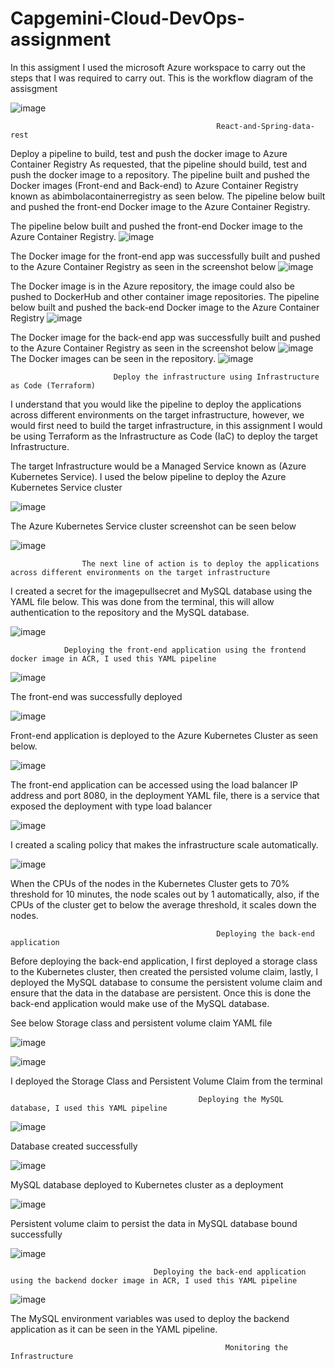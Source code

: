 # Capgemini-Cloud-DevOps-assignment
In this assigment I used the microsoft Azure workspace to carry out the steps that I was required to carry out.
                                      This is the workflow diagram of the assisgment

![image](https://user-images.githubusercontent.com/95041171/176235626-5be80ab5-306f-4e45-b46c-186afe004994.png)

                                                  React-and-Spring-data-rest
Deploy a pipeline to build, test and push the docker image to Azure Container Registry
As requested, that the pipeline should build, test and push the docker image to a repository. The pipeline built and pushed the Docker images (Front-end and Back-end) to Azure Container Registry known as abimbolacontainerregistry as seen below.
The pipeline below built and pushed the front-end Docker image to the Azure Container Registry.


The pipeline below built and pushed the front-end Docker image to the Azure Container Registry.
![image](https://user-images.githubusercontent.com/95041171/176218164-c6f01fbb-b1aa-4e2a-a8e6-22cc5cca407a.png)

The Docker image for the front-end app was successfully built and pushed to the Azure Container Registry as seen in the screenshot below
![image](https://user-images.githubusercontent.com/95041171/176218247-b0470515-6680-4bb2-a3ff-a31c2c3c396b.png)

The Docker image is in the Azure repository, the image could also be pushed to DockerHub and other container image repositories.
The pipeline below built and pushed the back-end Docker image to the Azure Container Registry
![image](https://user-images.githubusercontent.com/95041171/176218488-f0b214fc-7a03-4ae7-afbd-9a84ab4626ed.png)

The Docker image for the back-end app was successfully built and pushed to the Azure Container Registry as seen in the screenshot below
![image](https://user-images.githubusercontent.com/95041171/176218633-5e0ff1f0-4950-40c4-bf02-d7425a621075.png)
The Docker images can be seen in the repository.
![image](https://user-images.githubusercontent.com/95041171/176218763-1f20d00f-548a-4a36-8598-bb8315588477.png)

                           Deploy the infrastructure using Infrastructure as Code (Terraform)
I understand that you would like the pipeline to deploy the applications across different environments on the target infrastructure, however, we would first need to build the target infrastructure, in this assignment I would be using Terraform as the Infrastructure as Code (IaC) to deploy the target Infrastructure.

The target Infrastructure would be a Managed Service known as (Azure Kubernetes Service).
I used the below pipeline to deploy the Azure Kubernetes Service cluster

![image](https://user-images.githubusercontent.com/95041171/176219245-9cb5b43a-cec4-4bfb-9553-8d16fb79e0e6.png)

The Azure Kubernetes Service cluster screenshot can be seen below

![image](https://user-images.githubusercontent.com/95041171/176219350-002e3ca2-ab8a-493a-a62e-1b0719cd5126.png)

                    The next line of action is to deploy the applications across different environments on the target infrastructure
I created a secret for the imagepullsecret and MySQL database using the YAML file below. This was done from the terminal, this will allow authentication to the repository and the MySQL database.   

![image](https://user-images.githubusercontent.com/95041171/176220273-24bdab10-9123-43cc-9937-aba1d094df22.png)

                Deploying the front-end application using the frontend docker image in ACR, I used this YAML pipeline
                
![image](https://user-images.githubusercontent.com/95041171/176221267-2782b343-db06-4bdb-bf8e-aebe0346e017.png)

The front-end was successfully deployed

![image](https://user-images.githubusercontent.com/95041171/176221535-2921fe37-a848-44d3-8a7d-4850b6ec6f6b.png)

Front-end application is deployed to the Azure Kubernetes Cluster as seen below.

![image](https://user-images.githubusercontent.com/95041171/176221631-36684b92-8f4e-4e0a-927d-963de496b52c.png)

The front-end application can be accessed using the load balancer IP address and port 8080, in the deployment YAML file, there is a service that exposed the deployment with type load balancer

![image](https://user-images.githubusercontent.com/95041171/176221931-f4384cba-52bc-4c73-8f05-197a5d5297a9.png)

I created a scaling policy that makes the infrastructure scale automatically.

![image](https://user-images.githubusercontent.com/95041171/176222040-8029ca04-6ed8-4f9b-a89c-97457e6fccea.png)

When the CPUs of the nodes in the Kubernetes Cluster gets to 70% threshold for 10 minutes, the node scales out by 1 automatically, also, if the CPUs of the cluster get to below the average threshold, it scales down the nodes.

                                                  Deploying the back-end application
Before deploying the back-end application, I first deployed a storage class to the Kubernetes cluster, then created the persisted volume claim, lastly, I deployed the MySQL database to consume the persistent volume claim and ensure that the data in the database are persistent. Once this is done the back-end application would make use of the MySQL database.

See below Storage class and persistent volume claim YAML file

![image](https://user-images.githubusercontent.com/95041171/176222525-aef5ede6-f383-4147-b55d-4c12c411291f.png)

![image](https://user-images.githubusercontent.com/95041171/176222676-dfa4d253-613f-4af7-abe9-4edca17c86c9.png)

I deployed the Storage Class and Persistent Volume Claim from the terminal

                                              Deploying the MySQL database, I used this YAML pipeline
                                              
![image](https://user-images.githubusercontent.com/95041171/176222995-5fc99ab9-c8a4-4485-abff-289cf848236c.png)

Database created successfully

![image](https://user-images.githubusercontent.com/95041171/176223139-aafb9cce-78ab-4cab-989d-06e2030aa739.png)

MySQL database deployed to Kubernetes cluster as a deployment

![image](https://user-images.githubusercontent.com/95041171/176223230-94f25390-a5de-48fd-b898-e06e3ef6e87b.png)

Persistent volume claim to persist the data in MySQL database bound successfully

![image](https://user-images.githubusercontent.com/95041171/176223719-8dda8cad-e8fc-41a4-ae5a-ab9308ea03a1.png)

                                    Deploying the back-end application using the backend docker image in ACR, I used this YAML pipeline
                                    
![image](https://user-images.githubusercontent.com/95041171/176226299-99e18016-f0f6-41a2-98e5-2603b82eee95.png)

The MySQL environment variables was used to deploy the backend application as it can be seen in the YAML pipeline.

                                                    Monitoring the Infrastructure

                                     

                    
 
